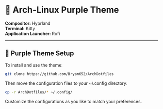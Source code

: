 
# 🌌 Arch-Linux Purple Theme

**Compositor:** Hyprland  
**Terminal:** Kitty  
**Application Launcher:** Rofi  

---

## 🎨 Purple Theme Setup

To install and use the theme:

```bash
git clone https://github.com/Bryan652/ArchDotfiles
```

Then move the configuration files to your ~/.config directory:

``` bash
cp -r ArchDotfiles/* ~/.config/
```

Customize the configurations as you like to match your preferences.
